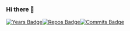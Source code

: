 ### Hi there 👋

[![Years Badge](https://badges.pufler.dev/years/mrivnak)](https://badges.pufler.dev)[![Repos Badge](https://badges.pufler.dev/repos/mrivnak)](https://badges.pufler.dev)[![Commits Badge](https://badges.pufler.dev/commits/monthly/mrivnak)](https://badges.pufler.dev)

<!--START_SECTION:waka-->
<!--END_SECTION:waka-->